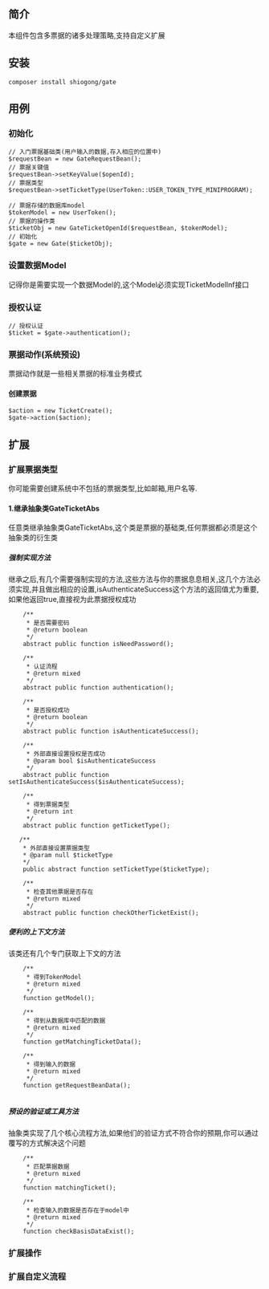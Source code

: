 ## 简介
本组件包含多票据的诸多处理策略,支持自定义扩展

## 安装
```
composer install shiogong/gate
```
## 用例
### 初始化
```
// 入门票据基础类(用户输入的数据,存入相应的位置中)
$requestBean = new GateRequestBean();
// 票据关键值
$requestBean->setKeyValue($openId);
// 票据类型
$requestBean->setTicketType(UserToken::USER_TOKEN_TYPE_MINIPROGRAM);

// 票据存储的数据库model
$tokenModel = new UserToken();
// 票据的操作类
$ticketObj = new GateTicketOpenId($requestBean, $tokenModel);
// 初始化
$gate = new Gate($ticketObj);
```
### 设置数据Model
记得你是需要实现一个数据Model的,这个Model必须实现TicketModelInf接口

### 授权认证
```
// 授权认证
$ticket = $gate->authentication();
```

### 票据动作(系统预设)
票据动作就是一些相关票据的标准业务模式

#### 创建票据
```
$action = new TicketCreate();
$gate->action($action);
```

## 扩展
### 扩展票据类型
你可能需要创建系统中不包括的票据类型,比如邮箱,用户名等.
#### 1.继承抽象类GateTicketAbs
任意类继承抽象类GateTicketAbs,这个类是票据的基础类,任何票据都必须是这个抽象类的衍生类
##### 强制实现方法
继承之后,有几个需要强制实现的方法,这些方法与你的票据息息相关,这几个方法必须实现,并且做出相应的设置,isAuthenticateSuccess这个方法的返回值尤为重要,如果他返回true,直接视为此票据授权成功
```
    /**
     * 是否需要密码
     * @return boolean
     */
    abstract public function isNeedPassword();
    
    /**
     * 认证流程
     * @return mixed
     */
    abstract public function authentication();
    
    /**
     * 是否授权成功
     * @return boolean
     */
    abstract public function isAuthenticateSuccess();
    
    /**
     * 外部直接设置授权是否成功
     * @param bool $isAuthenticateSuccess
     */
    abstract public function setIsAuthenticateSuccess($isAuthenticateSuccess);
    
    /**
     * 得到票据类型
     * @return int
     */
    abstract public function getTicketType();
    
   /**
    * 外部直接设置票据类型
    * @param null $ticketType
    */
    public abstract function setTicketType($ticketType);
    
    /**
     * 检查其他票据是否存在
     * @return mixed
     */
    abstract public function checkOtherTicketExist();
```
##### 便利的上下文方法
该类还有几个专门获取上下文的方法
```
    /**
     * 得到TokenModel
     * @return mixed
     */
    function getModel();
    
    /**
     * 得到从数据库中匹配的数据
     * @return mixed
     */
    function getMatchingTicketData();
    
    /**
     * 得到输入的数据
     * @return mixed
     */
    function getRequestBeanData();
    
```

##### 预设的验证或工具方法
抽象类实现了几个核心流程方法,如果他们的验证方式不符合你的预期,你可以通过覆写的方式解决这个问题
```$xslt
    /**
     * 匹配票据数据
     * @return mixed
     */
    function matchingTicket();
    
    /**
     * 检查输入的数据是否存在于model中
     * @return mixed
     */
    function checkBasisDataExist();
```

### 扩展操作

### 扩展自定义流程



